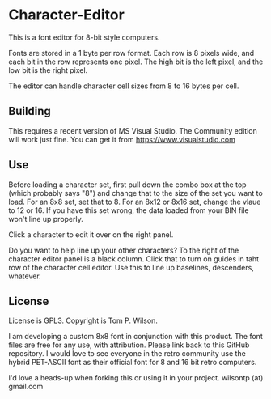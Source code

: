 # Character-Editor
This is a font editor for 8-bit style computers. 

Fonts are stored in a 1 byte per row format. Each row is 8 pixels wide, and 
each bit in the row represents one pixel. The high bit is the left pixel, and 
the low bit is the right pixel.

The editor can handle character cell sizes from 8 to 16 bytes per cell. 

## Building

This requires a recent version of MS Visual Studio. The Community edition will work just fine. You can get it from https://www.visualstudio.com

## Use
Before loading a character set, first pull down the combo box at the top (which probably says "8") and change that to the size of the 
set you want to load. For an 8x8 set, set that to 8. For an 8x12 or 8x16 set, change the vlaue to 12 or 16. If you have this set wrong, 
the data loaded from your BIN file won't line up properly. 

Click a character to edit it over on the right panel. 

Do you want to help line up your other characters? To the right of the character editor panel is a black column. 
Click that to turn on guides in taht row of the character cell editor. Use this to line up baselines, descenders, whatever. 

## License
License is GPL3. Copyright is Tom P. Wilson. 

I am developing a custom 8x8 font in conjunction with this product. The font files are free for any use, with
attribution. Please link back to this GitHub repository. I would love to see everyone in the retro community
use the hybrid PET-ASCII font as their official font for 8 and 16 bit retro computers.

I'd love a heads-up when forking this or using it in your project. 
wilsontp (at) gmail.com

